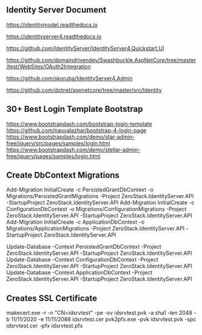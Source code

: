 ﻿## Identity Server Document

https://identitymodel.readthedocs.io

https://identityserver4.readthedocs.io

https://github.com/IdentityServer/IdentityServer4.Quickstart.UI

https://github.com/domaindrivendev/Swashbuckle.AspNetCore/tree/master/test/WebSites/OAuth2Integration

https://github.com/skoruba/IdentityServer4.Admin

https://github.com/dotnet/aspnetcore/tree/master/src/Identity

## 30+ Best Login Template Bootstrap 

https://www.bootstrapdash.com/bootstrap-login-template
https://github.com/nauvalazhar/bootstrap-4-login-page
https://www.bootstrapdash.com/demo/star-admin-free/jquery/src/pages/samples/login.html
https://www.bootstrapdash.com/demo/stellar-admin-free/jquery/pages/samples/login.html

## Create DbContext Migrations

Add-Migration InitialCreate -c PersistedGrantDbContext -o Migrations/PersistedGrantMigrations -Project ZeroStack.IdentityServer.API -StartupProject ZeroStack.IdentityServer.API
Add-Migration InitialCreate -c ConfigurationDbContext -o Migrations/ConfigurationMigrations -Project ZeroStack.IdentityServer.API -StartupProject ZeroStack.IdentityServer.API
Add-Migration InitialCreate -c ApplicationDbContext -o Migrations/ApplicationMigrations -Project ZeroStack.IdentityServer.API -StartupProject ZeroStack.IdentityServer.API

Update-Database -Context PersistedGrantDbContext -Project ZeroStack.IdentityServer.API -StartupProject ZeroStack.IdentityServer.API
Update-Database -Context ConfigurationDbContext -Project ZeroStack.IdentityServer.API -StartupProject ZeroStack.IdentityServer.API
Update-Database -Context ApplicationDbContext -Project ZeroStack.IdentityServer.API -StartupProject ZeroStack.IdentityServer.API

## Creates SSL Certificate

makecert.exe -r -n "CN=idsrvtest" -pe -sv idsrvtest.pvk -a sha1 -len 2048 -b 11/11/2020 -e 11/11/2088 idsrvtest.cer
pvk2pfx.exe -pvk idsrvtest.pvk -spc idsrvtest.cer -pfx idsrvtest.pfx

